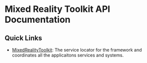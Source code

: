 # Mixed Reality Toolkit API Documentation

## Quick Links

- [MixedRealityToolkit](https://xrtk.github.io/XRTK-Core/api/XRTK.Services.MixedRealityToolkit.html): The service locator for the framework and coordinates all the applicaitons services and systems.
